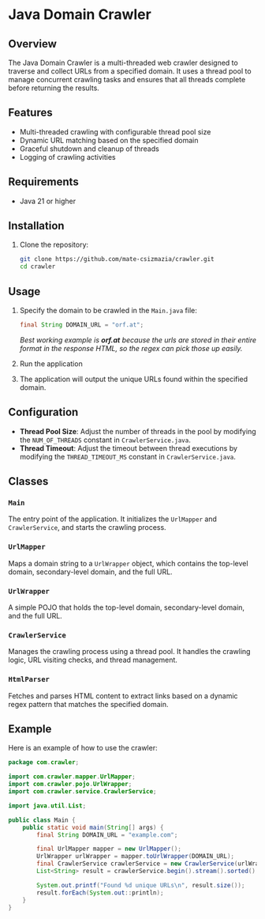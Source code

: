 # Java Domain Crawler

## Overview
The Java Domain Crawler is a multi-threaded web crawler designed to traverse and collect URLs from a specified domain. It uses a thread pool to manage concurrent crawling tasks and ensures that all threads complete before returning the results.

## Features
- Multi-threaded crawling with configurable thread pool size
- Dynamic URL matching based on the specified domain
- Graceful shutdown and cleanup of threads
- Logging of crawling activities

## Requirements
- Java 21 or higher

## Installation
1. Clone the repository:
    ```sh
    git clone https://github.com/mate-csizmazia/crawler.git
    cd crawler
    ```
   
## Usage
1. Specify the domain to be crawled in the `Main.java` file:
    ```java
    final String DOMAIN_URL = "orf.at";
    ```
    _Best working example is **orf.at** because
   the urls are stored in their entire format in the response HTML,
   so the regex can pick those up easily._
 

2. Run the application 

3. The application will output the unique URLs found within the specified domain.

## Configuration
- **Thread Pool Size**: Adjust the number of threads in the pool by modifying the `NUM_OF_THREADS` constant in `CrawlerService.java`.
- **Thread Timeout**: Adjust the timeout between thread executions by modifying the `THREAD_TIMEOUT_MS` constant in `CrawlerService.java`.

## Classes

### `Main`
The entry point of the application. It initializes the `UrlMapper` and `CrawlerService`, and starts the crawling process.

### `UrlMapper`
Maps a domain string to a `UrlWrapper` object, which contains the top-level domain, secondary-level domain, and the full URL.

### `UrlWrapper`
A simple POJO that holds the top-level domain, secondary-level domain, and the full URL.

### `CrawlerService`
Manages the crawling process using a thread pool. It handles the crawling logic, URL visiting checks, and thread management.

### `HtmlParser`
Fetches and parses HTML content to extract links based on a dynamic regex pattern that matches the specified domain.

## Example
Here is an example of how to use the crawler:

```java
package com.crawler;

import com.crawler.mapper.UrlMapper;
import com.crawler.pojo.UrlWrapper;
import com.crawler.service.CrawlerService;

import java.util.List;

public class Main {
    public static void main(String[] args) {
        final String DOMAIN_URL = "example.com";

        final UrlMapper mapper = new UrlMapper();
        UrlWrapper urlWrapper = mapper.toUrlWrapper(DOMAIN_URL);
        final CrawlerService crawlerService = new CrawlerService(urlWrapper);
        List<String> result = crawlerService.begin().stream().sorted().toList();

        System.out.printf("Found %d unique URLs\n", result.size());
        result.forEach(System.out::println);
    }
}